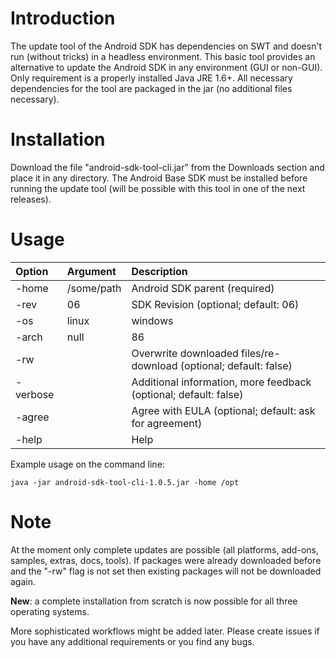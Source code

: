 # Introduction #

The update tool of the Android SDK has dependencies on SWT and doesn't run (without tricks) in a headless environment. This basic tool provides an alternative to update the Android SDK in any environment (GUI or non-GUI). Only requirement is a properly installed Java JRE 1.6+. All necessary dependencies for the tool are packaged in the jar (no additional files necessary).


# Installation #

Download the file "android-sdk-tool-cli.jar" from the Downloads section and place it in any directory. The Android Base SDK must be installed before running the update tool (will be possible with this tool in one of the next releases).


# Usage #

| Option | Argument | Description |
|:-------|:---------|:------------|
| -home  | /some/path | Android SDK parent (required) |
| -rev   | 06       | SDK Revision (optional; default: 06) |
| -os    | linux|windows|mac | Operating system (optional; default: operating system of this machine) |
| -arch  | null|86  | Architecture (optional; default: null; for mac and linux will be set automatically to '86') |
| -rw    |          | Overwrite downloaded files/re-download (optional; default: false) |
| -verbose |          | Additional information, more feedback (optional; default: false) |
| -agree |          | Agree with EULA (optional; default: ask for agreement) |
| -help  |          | Help        |

Example usage on the command line:

```
java -jar android-sdk-tool-cli-1.0.5.jar -home /opt
```


# Note #

At the moment only complete updates are possible (all platforms, add-ons, samples, extras, docs, tools). If packages were already downloaded before and the "-rw" flag is not set then existing packages will not be downloaded again.

**New**: a complete installation from scratch is now possible for all three operating systems.

More sophisticated workflows might be added later. Please create issues if you have any additional requirements or you find any bugs.